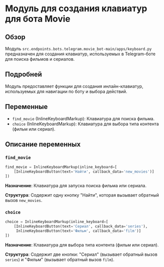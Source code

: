 # Модуль для создания клавиатур для бота Movie

## Обзор

Модуль `src.endpoints.bots.telegram.movie_bot-main/apps/keyboard.py` предназначен для создания клавиатур, используемых в Telegram-боте для поиска фильмов и сериалов.

## Подробней

Модуль предоставляет функции для создания инлайн-клавиатур, используемых для навигации по боту и выбора действий.

## Переменные

*   `find_movie` (InlineKeyboardMarkup): Клавиатура для поиска фильма.
*   `choice` (InlineKeyboardMarkup): Клавиатура для выбора типа контента (фильм или сериал).

## Описание переменных

### `find_movie`

```python
find_movie = InlineKeyboardMarkup(inline_keyboard=[
    [InlineKeyboardButton(text='Найти', callback_data='new_movies')]
])
```

**Назначение**: Клавиатура для запуска поиска фильма или сериала.

**Структура**: Содержит одну кнопку "Найти", которая вызывает обратный вызов `new_movies`.

### `choice`

```python
choice = InlineKeyboardMarkup(inline_keyboard=[
    [InlineKeyboardButton(text='Сериал', callback_data='series'),
     InlineKeyboardButton(text='Фильм', callback_data='film')]
])
```

**Назначение**: Клавиатура для выбора типа контента (фильм или сериал).

**Структура**: Содержит две кнопки: "Сериал" (вызывает обратный вызов `series`) и "Фильм" (вызывает обратный вызов `film`).